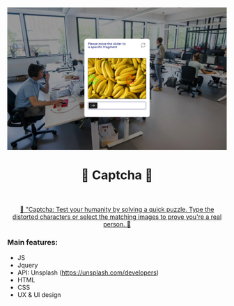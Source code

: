<h1 align = "center"><a href="https://roman-artemiev.github.io/ra-captcha/"><img width="700" alt="Captcha" src="./assets/captcha-preview.jpg"></a>
    <br>
    <br>
    🤖 Captcha 🤖
    <br>
    <br>
</h1>
<a href="https://roman-artemiev.github.io/ra-captcha/" >
    <p align = "center" color="#fff">
        🤖 "Captcha: Test your humanity by solving a quick puzzle. Type the distorted characters or select the matching images to prove you're a real person. 🤖
    </p>
</a>

<h3>Main features:</h3>

 - JS
 - Jquery
 - API: Unsplash (https://unsplash.com/developers)
 - HTML
 - CSS
 - UX & UI design
